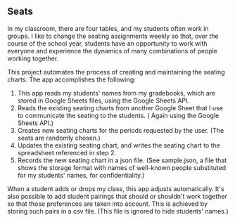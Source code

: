 ## Seats 

In my classroom, there are four tables, and my students often work in groups. I like to change the seating assignments
weekly so that, over the course of the school year, students have an opportunity to work with everyone and experience the 
dynamics of many combinations of people working together. 

This project automates the process of creating and maintaining the seating charts. The app accomplishes the following:

1. This app reads my students' names from my gradebooks, which are stored in Google Sheets files, using the Google
Sheets API.
2. Reads the existing seating charts from another Google Sheet that I use to communicate the seating to the students. (
Again using the Google Sheets API.)
3. Creates new seating charts for the periods requested by the user. (The seats are randomly chosen.) 
4. Updates the existing seating chart, and writes the seating chart to the spreadsheet referenced in step 2.
5. Records the new seating chart in a json file. (See sample.json, a file that shows the storage
format with names of well-known people substituted for my students' names, for confidentiality.)
 
When a student adds or drops my class, this app adjusts automatically. It's also possible to add student pairings that
should or shouldn't work together so that those preferences are taken into account. This is achieved by storing such
pairs in a csv file. (This file is ignored to hide students' names.)


